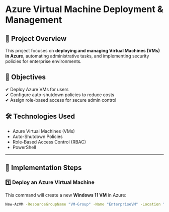 # Azure Virtual Machine Deployment & Management  

## 📌 Project Overview  
This project focuses on **deploying and managing Virtual Machines (VMs) in Azure**, automating administrative tasks, and implementing security policies for enterprise environments.  

## 🎯 Objectives  
✔ Deploy Azure VMs for users  
✔ Configure auto-shutdown policies to reduce costs  
✔ Assign role-based access for secure admin control  

## 🛠 Technologies Used  
- Azure Virtual Machines (VMs)  
- Auto-Shutdown Policies  
- Role-Based Access Control (RBAC)  
- PowerShell  

---

## 🔧 Implementation Steps  

### **1️⃣ Deploy an Azure Virtual Machine**  
This command will create a new **Windows 11 VM** in Azure:  

```sh
New-AzVM -ResourceGroupName "VM-Group" -Name "EnterpriseVM" -Location "EastUS" -VirtualNetworkName "EnterpriseVNet" -SubnetName "VM-Subnet" -SecurityGroupName "VM-NSG" -PublicIpAddressName "VM-PublicIP"
